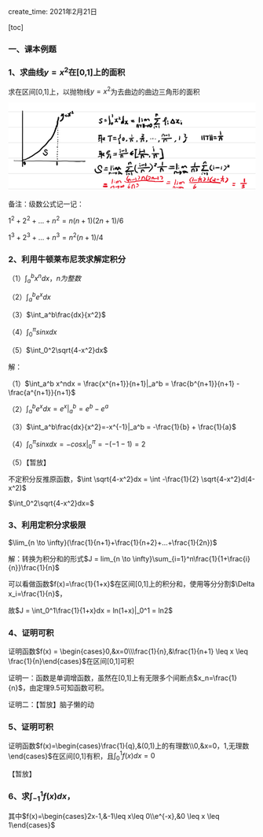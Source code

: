 create_time: 2021年2月21日

[toc]

### 一、课本例题

### 1、求曲线$y=x^2$在[0,1]上的面积

求在区间[0,1]上，以抛物线$y=x^2$为去曲边的曲边三角形的面积

![image-20210221150349804](.\images\定积分1.jpg)

备注：级数公式记一记：

$1^2+2^2+...+n^2=n(n+1)(2n+1)/6$

$1^3+2^3+...+n^3=n^2(n+1)/4$



### 2、利用牛顿莱布尼茨求解定积分

（1）$\int_a^b x^ndx，n为整数$

（2）$\int_a^be^xdx$

（3）$\int_a^b\frac{dx}{x^2}$

（4）$\int_0^{\pi}sinxdx$

（5）$\int_0^2\sqrt{4-x^2}dx$

解：

（1）$\int_a^b x^ndx = \frac{x^{n+1}}{n+1}|_a^b =  \frac{b^{n+1}}{n+1} -  \frac{a^{n+1}}{n+1}$

（2）$\int_a^be^xdx = e^x|_a^b = e^b - e^a$

（3）$\int_a^b\frac{dx}{x^2}=-x^{-1}|_a^b = -\frac{1}{b} + \frac{1}{a}$

（4）$\int_0^{\pi}sinxdx = -cosx|_0^{\pi} = -(-1-1)=2$

（5）【暂放】

不定积分反推原函数，$\int \sqrt{4-x^2}dx = \int -\frac{1}{2} \sqrt{4-x^2}d(4-x^2)$

$\int_0^2\sqrt{4-x^2}dx=$



### 3、利用定积分求极限

$\lim_{n \to \infty}(\frac{1}{n+1}+\frac{1}{n+2}+...+\frac{1}{2n})$

解：转换为积分和的形式$J = lim_{n \to \infty}\sum_{i=1}^n\frac{1}{1+\frac{i}{n}}\frac{1}{n}$

可以看做函数$f(x)=\frac{1}{1+x}$在区间[0,1]上的积分和，使用等分分割$\Delta x_i=\frac{1}{n}$，

故$J = \int_0^1\frac{1}{1+x}dx = ln(1+x)|_0^1 = ln2$



### 4、证明可积

证明函数$f(x) = \begin{cases}0,&x=0\\\frac{1}{n},&\frac{1}{n+1} \leq x \leq \frac{1}{n}\end{cases}$在区间[0,1]可积

证明一：函数是单调增函数，虽然在[0,1]上有无限多个间断点$x_n=\frac{1}{n}$，由定理9.5可知函数可积。

证明二：【暂放】脑子懒的动



### 5、证明可积

证明函数$f(x)=\begin{cases}\frac{1}{q},&(0,1)上的有理数\\0,&x=0，1,无理数\end{cases}$在区间[0,1]有积，且$\int_0^1f(x)dx=0$

【暂放】



### 6、求$\int_{-1}^1f(x)dx$，

其中$f(x)=\begin{cases}2x-1,&-1\leq x\leq 0\\e^{-x},&0 \leq x \leq 1\end{cases}$



